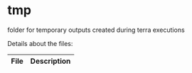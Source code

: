 # tmp
  
folder for temporary outputs created during terra executions  
  
Details about the files:  
  
File | Description
---|---------------------------------------------------------------------
  
